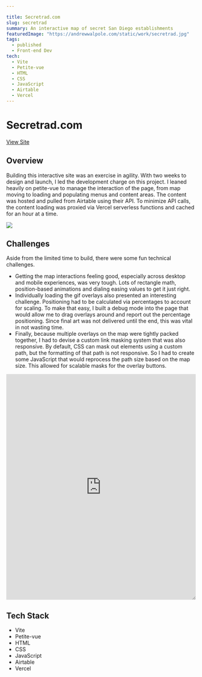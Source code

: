 ```yaml
---

title: Secretrad.com
slug: secretrad
summary: An interactive map of secret San Diego establishments
featuredImage: "https://andrewwalpole.com/static/work/secretrad.jpg"
tags:
  - published
  - Front-end Dev
tech:
  - Vite
  - Petite-vue
  - HTML
  - CSS
  - JavaScript
  - Airtable
  - Vercel
---
```


# Secretrad.com

<a href="https://secretrad.com" target="_blank" rel="noreferrer noopener">View Site</a>

## Overview

Building this interactive site was an exercise in agility. With two weeks to design and launch, I led the development charge on this project. I leaned heavily on petite-vue to manage the interaction of the page, from map moving to loading and populating menus and content areas. The content was hosted and pulled from Airtable using their API. To minimize API calls, the content loading was proxied via Vercel serverless functions and cached for an hour at a time.

<img src="/static/work/secretrad.jpg">

## Challenges

Aside from the limited time to build, there were some fun technical challenges.

- Getting the map interactions feeling good, especially across desktop and mobile experiences, was very tough. Lots of rectangle math, position-based animations and dialing easing values to get it just right.
- Individually loading the gif overlays also presented an interesting challenge. Positioning had to be calculated via percentages to account for scaling. To make that easy, I built a debug mode into the page that would allow me to drag overlays around and report out the percentage positioning. Since final art was not delivered until the end, this was vital in not wasting time.
- Finally, because multiple overlays on the map were tightly packed together, I had to devise a custom link masking system that was also responsive. By default, CSS can mask out elements using a custom path, but the formatting of that path is not responsive. So I had to create some JavaScript that would reprocess the path size based on the map size. This allowed for scalable masks for the overlay buttons.

<iframe height="600" style="width: 100%; resize:both;" scrolling="no" title="custom clip-path hit-area over image - with scaling" src="https://codepen.io/walpolea/embed/OJgyMjJ?default-tab=result" frameborder="no" loading="lazy" allowtransparency="true" allowfullscreen="true">
  See the Pen <a href="https://codepen.io/walpolea/pen/OJgyMjJ">
  custom clip-path hit-area over image - with scaling</a> by Andrew (<a href="https://codepen.io/walpolea">@walpolea</a>)
  on <a href="https://codepen.io">CodePen</a>.
</iframe>


## Tech Stack

- Vite
- Petite-vue
- HTML
- CSS
- JavaScript
- Airtable
- Vercel